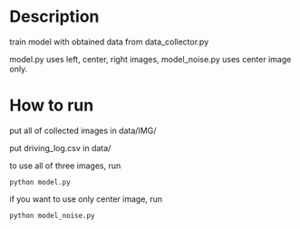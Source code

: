 # Description
train model with obtained data from data_collector.py

model.py uses left, center, right images, model_noise.py uses center image only.

# How to run
put all of collected images in data/IMG/

put driving_log.csv in data/

to use all of three images, run
```
python model.py
```
if you want to use only center image, run 
```
python model_noise.py
```
